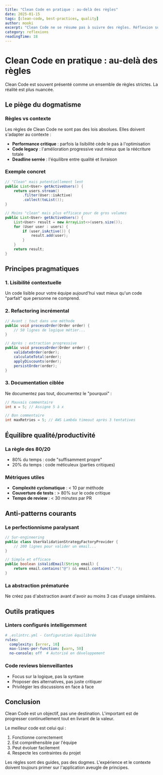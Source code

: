 ```yaml
---
title: "Clean Code en pratique : au-delà des règles"
date: 2025-01-15
tags: [clean-code, best-practices, quality]
author: mooki
excerpt: "Clean Code ne se résume pas à suivre des règles. Réflexion sur l'application pragmatique des principes"
category: reflexions
readingTime: 18
---
```


# Clean Code en pratique : au-delà des règles

Clean Code est souvent présenté comme un ensemble de règles strictes. La réalité est plus nuancée.

## Le piège du dogmatisme

### Règles vs contexte

Les règles de Clean Code ne sont pas des lois absolues. Elles doivent s'adapter au contexte :

- **Performance critique** : parfois la lisibilité cède le pas à l'optimisation
- **Code legacy** : l'amélioration progressive vaut mieux que la réécriture totale
- **Deadline serrée** : l'équilibre entre qualité et livraison

### Exemple concret

```java
// "Clean" mais potentiellement lent
public List<User> getActiveUsers() {
    return users.stream()
        .filter(User::isActive)
        .collect(toList());
}

// Moins "clean" mais plus efficace pour de gros volumes
public List<User> getActiveUsers() {
    List<User> result = new ArrayList<>(users.size());
    for (User user : users) {
        if (user.isActive()) {
            result.add(user);
        }
    }
    return result;
}
```

## Principes pragmatiques

### 1. Lisibilité contextuelle

Un code lisible pour votre équipe aujourd'hui vaut mieux qu'un code "parfait" que personne ne comprend.

### 2. Refactoring incrémental

```java
// Avant : tout dans une méthode
public void processOrder(Order order) {
    // 50 lignes de logique métier...
}

// Après : extraction progressive
public void processOrder(Order order) {
    validateOrder(order);
    calculateTotal(order);
    applyDiscounts(order);
    persistOrder(order);
}
```

### 3. Documentation ciblée

Ne documentez pas tout, documentez le "pourquoi" :

```java
// Mauvais commentaire
int x = 5; // Assigne 5 à x

// Bon commentaire
int maxRetries = 5; // AWS Lambda timeout après 3 tentatives
```

## Équilibre qualité/productivité

### La règle des 80/20

- 80% du temps : code "suffisamment propre"
- 20% du temps : code méticuleux (parties critiques)

### Métriques utiles

- **Complexité cyclomatique** : < 10 par méthode
- **Couverture de tests** : > 80% sur le code critique
- **Temps de review** : < 30 minutes par PR

## Anti-patterns courants

### Le perfectionnisme paralysant

```java
// Sur-engineering
public class UserValidationStrategyFactoryProvider {
    // 200 lignes pour valider un email...
}

// Simple et efficace
public boolean isValidEmail(String email) {
    return email.contains("@") && email.contains(".");
}
```

### La abstraction prématurée

Ne créez pas d'abstraction avant d'avoir au moins 3 cas d'usage similaires.

## Outils pratiques

### Linters configurés intelligemment

```yaml
# .eslintrc.yml - Configuration équilibrée
rules:
  complexity: [error, 10]
  max-lines-per-function: [warn, 50]
  no-console: off  # Autorisé en développement
```

### Code reviews bienveillantes

- Focus sur la logique, pas la syntaxe
- Proposer des alternatives, pas juste critiquer
- Privilégier les discussions en face à face

## Conclusion

Clean Code est un objectif, pas une destination. L'important est de progresser continuellement tout en livrant de la valeur.

Le meilleur code est celui qui :
1. Fonctionne correctement
2. Est compréhensible par l'équipe
3. Peut évoluer facilement
4. Respecte les contraintes du projet

Les règles sont des guides, pas des dogmes. L'expérience et le contexte doivent toujours primer sur l'application aveugle de principes.